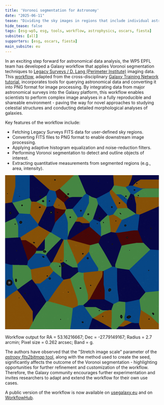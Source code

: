```yaml
---
title: 'Voronoi segmentation for Astronomy'
date: "2025-06-11"  
tease: "Dividing the sky images in regions that include individual astronomical objects."
hide_tease: false
tags: [esg-wp5, esg, tools, workflow, astrophysics, oscars, fiesta]
subsites: [all]
supporters: [esg, oscars, fiesta]
main_subsite: eu
---
```



In an exciting step forward for astronomical data analysis, the WP5 EPFL team has developed a Galaxy workflow that applies Voronoi segmentation techniques to [Legacy Surveys / D. Lang (Perimeter Institute)](https://www.legacysurvey.org/) imaging data. This [workflow](https://usegalaxy.eu/published/workflow?id=bc78c184fabcff1d), adapted from the cross-disciplinary [Galaxy Training Network tutorial](https://training.galaxyproject.org/topics/imaging/tutorials/voronoi-segmentation/tutorial.html), incorporates tools for querying astronomical data and converting it into PNG format for image processing. 
By integrating data from major astronomical surveys into the Galaxy platform, this workflow enables scientists to perform complex image analyses in a fully reproducible and shareable environment - paving the way for novel approaches to studying celestial structures and conducting detailed morphological analyses of galaxies.


Key features of the workflow include:
* Fetching Legacy Surveys FITS data for user-defined sky regions.
* Converting FITS files to PNG format to enable downstream image processing.
* Applying adaptive histogram equalization and noise-reduction filters.
* Performing Voronoi segmentation to detect and outline objects of interest.
* Extracting quantitative measurements from segmented regions (e.g., area, intensity).

<div class="center">
<div class="img-sizer" style="width: 100%">

![The output of the workflow for the given input parameters: RA = 53.16216667; Dec = -27.79149167; Radius = 2.7 arcmin; Pixel size = 0.262 arcsec; Band = g.](galaxy-voronoi-astronomy-output.png)</div>
<figcaption>
Workflow output for RA = 53.16216667; Dec = -27.79149167; Radius = 2.7 arcmin; Pixel size = 0.262 arcsec; Band = g.
</figcaption>

The authors have observed that the "Stretch image scale" parameter of the [*astropy fits2bitmap* tool](https://usegalaxy.eu/root?tool_id=toolshed.g2.bx.psu.edu/repos/astroteam/astropy_fits2bitmap/astropy_fits2bitmap/0.2.0+galaxy1), along with the method used to create the seed, significantly affects the outcome of the Voronoi segmentation - highlighting opportunities for further refinement and customization of the workflow. Therefore, the Galaxy community encourages further experimentation and invites researchers to adapt and extend the workflow for their own use cases. 

A public version of the workflow is now available on [usegalaxy.eu](https://usegalaxy.eu/published/workflow?id=bc78c184fabcff1d) and on [WorkflowHub](https://workflowhub.eu/workflows/1730).
